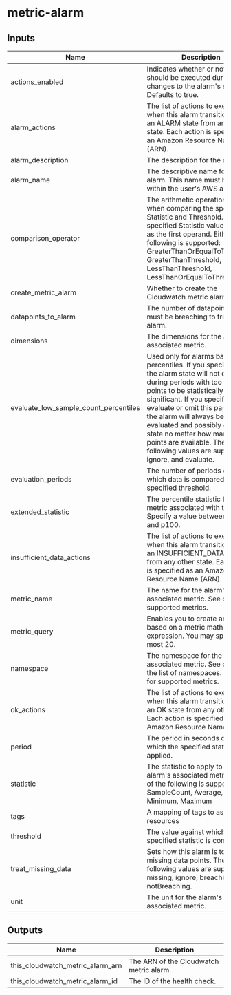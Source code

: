 # metric-alarm

<!-- BEGINNING OF PRE-COMMIT-TERRAFORM DOCS HOOK -->
## Inputs

| Name | Description | Type | Default | Required |
|------|-------------|:----:|:-----:|:-----:|
| actions\_enabled | Indicates whether or not actions should be executed during any changes to the alarm's state. Defaults to true. | bool | `"true"` | no |
| alarm\_actions | The list of actions to execute when this alarm transitions into an ALARM state from any other state. Each action is specified as an Amazon Resource Name (ARN). | list(string) | `"null"` | no |
| alarm\_description | The description for the alarm. | string | `"null"` | no |
| alarm\_name | The descriptive name for the alarm. This name must be unique within the user's AWS account. | string | n/a | yes |
| comparison\_operator | The arithmetic operation to use when comparing the specified Statistic and Threshold. The specified Statistic value is used as the first operand. Either of the following is supported: GreaterThanOrEqualToThreshold, GreaterThanThreshold, LessThanThreshold, LessThanOrEqualToThreshold. | string | n/a | yes |
| create\_metric\_alarm | Whether to create the Cloudwatch metric alarm | bool | `"true"` | no |
| datapoints\_to\_alarm | The number of datapoints that must be breaching to trigger the alarm. | number | `"null"` | no |
| dimensions | The dimensions for the alarm's associated metric. | map(string) | `"null"` | no |
| evaluate\_low\_sample\_count\_percentiles | Used only for alarms based on percentiles. If you specify ignore, the alarm state will not change during periods with too few data points to be statistically significant. If you specify evaluate or omit this parameter, the alarm will always be evaluated and possibly change state no matter how many data points are available. The following values are supported: ignore, and evaluate. | string | `"null"` | no |
| evaluation\_periods | The number of periods over which data is compared to the specified threshold. | number | n/a | yes |
| extended\_statistic | The percentile statistic for the metric associated with the alarm. Specify a value between p0.0 and p100. | string | `"null"` | no |
| insufficient\_data\_actions | The list of actions to execute when this alarm transitions into an INSUFFICIENT_DATA state from any other state. Each action is specified as an Amazon Resource Name (ARN). | list(string) | `"null"` | no |
| metric\_name | The name for the alarm's associated metric. See docs for supported metrics. | string | `"null"` | no |
| metric\_query | Enables you to create an alarm based on a metric math expression. You may specify at most 20. | any | `[]` | no |
| namespace | The namespace for the alarm's associated metric. See docs for the list of namespaces. See docs for supported metrics. | string | `"null"` | no |
| ok\_actions | The list of actions to execute when this alarm transitions into an OK state from any other state. Each action is specified as an Amazon Resource Name (ARN). | list(string) | `"null"` | no |
| period | The period in seconds over which the specified statistic is applied. | string | `"null"` | no |
| statistic | The statistic to apply to the alarm's associated metric. Either of the following is supported: SampleCount, Average, Sum, Minimum, Maximum | string | `"null"` | no |
| tags | A mapping of tags to assign to all resources | map(string) | `{}` | no |
| threshold | The value against which the specified statistic is compared. | number | n/a | yes |
| treat\_missing\_data | Sets how this alarm is to handle missing data points. The following values are supported: missing, ignore, breaching and notBreaching. | string | `"missing"` | no |
| unit | The unit for the alarm's associated metric. | string | `"null"` | no |

## Outputs

| Name | Description |
|------|-------------|
| this\_cloudwatch\_metric\_alarm\_arn | The ARN of the Cloudwatch metric alarm. |
| this\_cloudwatch\_metric\_alarm\_id | The ID of the health check. |

<!-- END OF PRE-COMMIT-TERRAFORM DOCS HOOK -->
